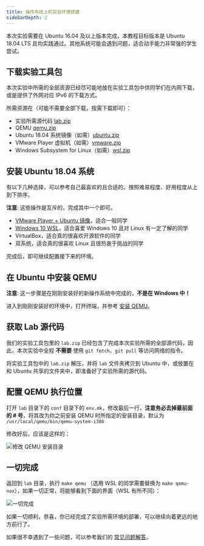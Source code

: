 ```yaml
---
title: 操作系统上机实验环境搭建
sidebarDepth: 2
---
```


本次实验需要在 Ubuntu 16.04 及以上版本完成，本教程目标版本是 Ubuntu 18.04 LTS 且均实践通过。其他系统可能会遇到问题，适合动手能力非常强的学生尝试。

## 下载实验工具包

本次实验中所需的全部资源已经尽可能地放在实验工具包中供同学们在内网下载，或是提供了外网对应 IPv6 的下载方式。

所需资源在（可能不需要全部下载，按需下载即可）：

+ 实验所需源代码 [lab.zip](/files/lab.zip)
+ QEMU [qemu.zip](/files/qemu.zip)
+ Ubuntu 18.04 系统镜像（如需）[ubuntu.zip](/files/ubuntu.zip)
+ VMware Player 虚拟机（如需）[vmware.zip](/files/vmware.zip)
+ Windows Subsystem for Linux（如需）[wsl.zip](/files/wsl.zip)

## 安装 Ubuntu 18.04 系统

有以下几种选择，可以参考自己最喜欢的且合适的。按照难易程度、好用程度从上到下排序。

**注意**: 这些操作是互斥的，完成其中一个即可。

+ [VMware Player + Ubuntu 镜像](/vmware.md)，适合一般同学
+ [Windows 10 WSL](/wsl.md)，适合喜爱 Windows 10 且对 Linux 有一定了解的同学
+ VirtualBox，适合真的很喜欢开源软件的同学
+ 双系统，适合真的很喜欢 Linux 且很热衷于挑战的同学

完成后，即可继续配置接下来的环境。

## 在 Ubuntu 中安装 QEMU

**注意**: 这一步骤是在刚刚安装好的新操作系统中完成的，**不是在 Windows 中！**

进入到刚刚安装好的环境中，打开终端，并参考 [安装 QEMU](/qemu.md)。

## 获取 Lab 源代码

我们的实验工具包里的 `lab.zip` 已经包含了完成本次实验所需的全部源代码，因此，本次实验中全程 **不需要** 使用 `git fetch`、`git pull` 等访问网络的指令。

将实验工具包中的 `lab.zip` 解压，并将 `lab` 文件夹拷贝到 Ubuntu 中，或放置在和 Ubuntu 共享的文件夹中，即准备好了实验所需的源代码。

## 配置 QEMU 执行位置

打开 `lab` 目录下的 `conf` 目录下的 `env.mk`，修改最后一行，**注意务必去掉最前面的 # 号**，将其改为你之前安装 QEMU 时所指定的安装目录，默认为 `/usr/local/qemu/bin/qemu-system-i386`

修改好后，应该是这样的：

![修改 QEMU 安装目录](config_qemu.png)

## 一切完成

返回到 `lab` 目录，执行 `make qemu` （选用 WSL 的同学需要替换为 `make qemu-nox`），如果一切正常，将能够看到下面的界面（WSL 有所不同）：

![一切完成](all_set.png)

如果一切顺利，恭喜，你已经完成了实验所需环境的部署，可以继续向着更远的地方前行了。

如果很不幸遇到了一些问题，可以参考我们的 [常见问题解答](/questions.md)。
